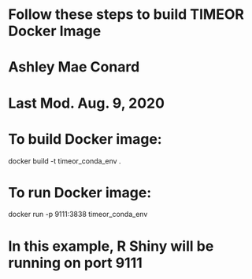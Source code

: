 # Follow these steps to build TIMEOR Docker Image
# Ashley Mae Conard
# Last Mod. Aug. 9, 2020

# To build Docker image:

docker build -t timeor_conda_env .

# To run Docker image:

docker run -p 9111:3838 timeor_conda_env

# In this example, R Shiny will be running on port 9111
